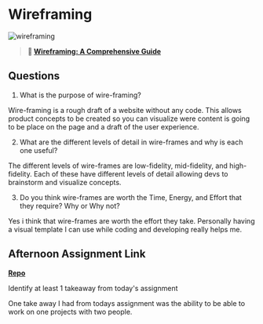 # Wireframing

![wireframing](https://bcw.blob.core.windows.net/public/img/courses/2293087935019893)

> **📖 [Wireframing: A Comprehensive Guide](https://codeworksacademy.com/fs-student-guide/resources/wk1/06-Wireframing)**

## Questions

1. What is the purpose of wire-framing? 

Wire-framing is a rough draft of a website without any code. This allows product concepts to be created so you can visualize were content is going to be place on the page and a draft of the user experience.

2. What are the different levels of detail in wire-frames and why is each one useful?

The different levels of wire-frames are low-fidelity, mid-fidelity, and high-fidelity. Each of these have different levels of detail allowing devs to brainstorm and visualize concepts.

3. Do you think wire-frames are worth the Time, Energy, and Effort that they require? Why or Why not?

Yes i think that wire-frames are worth the effort they take. Personally having a visual template I can use while coding and developing really helps me.

## Afternoon Assignment Link

**[Repo](https://github.com/garrett-adamss/nyc-photography.git)**

Identify at least 1 takeaway from today's assignment

One take away I had from todays assignment was the ability to be able to work on one projects with two people.